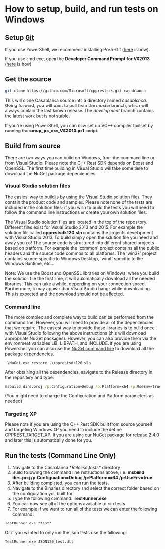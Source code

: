 # How to setup, build, and run tests on Windows

## Setup [Git](http://git-scm.com/)

If you use PowerShell, we recommend installing Posh-Git ([here](Posh-git) is how).  

If you use cmd.exe, open the **Developer Command Prompt for VS2013** ([here](Setting-up-Visual-Studio-command-line-prompt) is how)  

## Get the source

```bash
git clone https://github.com/Microsoft/cpprestsdk.git casablanca
```

This will clone Casablanca source into a directory named _casablanca_.  
Going forward, you will want to pull from the _master_ branch, which will always contain the last known release. The _development_ branch contains the latest work but is not stable.  

If you're using PowerShell, you can now set up VC++ compiler toolset by running the **setup_ps_env_VS2013.ps1** script.  

## Build from source

There are two ways you can build on Windows, from the command line or from Visual Studio. Please note the C++ Rest SDK depends on Boost and OpenSSL. The first time building in Visual Studio will take some time to download the NuGet package dependencies.  

### Visual Studio solution files

The easiest way to build is by using the Visual Studio solution files. They contain the product code and samples. Please note none of the tests are included in the solution files; if you wish to build the tests you will need to follow the command line instructions or create your own solution files.  

The Visual Studio solution files are located in the top of the repository. Different files exist for Visual Studio 2013 and 2015\. For example the solution file called **cpprestsdk120.sln** contains the projects development with Visual Studio 2013\. To build simply open the solution file you need and away you go! The source code is structured into different shared projects based on platform. For example the 'common' project contains all the public headers and the source code common to all platforms. The 'win32' project contains source specific to Windows Desktop, 'winrt' specific to the Windows Runtime, etc...  

Note: We use the Boost and OpenSSL libraries on Windows; when you build the solution file the first time, it will automatically download all the needed libraries. This can take a while, depending on your connection speed. Furthermore, it may appear that Visual Studio hangs while downloading. This is expected and the download should not be affected.  

### Command line

The more complex and complete way to build can be performed from the command line. However, you will need to provide all of the dependencies that we require. The easiest way to provide these libraries is to build once with Visual Studio following the above instructions (this will download appropriate NuGet packages). However, you can also provide them via the environment variables LIB, LIBPATH, and INCLUDE. If you are using Powershell you can also use the [NuGet command line](http://docs.nuget.org/docs/reference/command-line-reference) to download all the package dependencies.  

```cmd
.\NuGet.exe restore .\cpprestsdk120.sln
```

After obtaining all the dependencies, navigate to the Release directory in the repository and type:  

```cmd
msbuild dirs.proj /p:Configuration=Debug /p:Platform=x64 /p:UseEnv=true
```

(You might need to change the Configuration and Platform parameters as needed)  

### Targeting XP

Please note if you are using the C++ Rest SDK built from source yourself and targeting Windows XP you need to include the define CPPREST_TARGET_XP. If you are using our NuGet package for release 2.4.0 and later this is automatically done for you.  

## Run the tests (Command Line Only)

1.  Navigate to the Casablanca **Release\tests\** directory
2.  Build following the command line instructions above, i.e. **msbuild dirs.proj /p:Configuration=Debug /p:Platform=x64 /p:UseEnv=true**
3.  After building completed, you can run the tests.
4.  Navigate to the Binaries directory and select the correct folder based on the configuration you built for
5.  Type the following command: **TestRunner.exe**
6.  You can now see all of the options available to run tests
7.  For example if we want to run all of the tests we can enter the following command:

```cmd
TestRunner.exe *test* 
```

Or if you wanted to only run the json tests use the following:  

```cmd
TestRunner.exe JSON120_test.dll
```